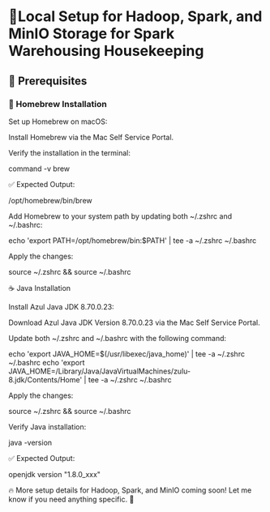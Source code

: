 # 🚀Local Setup for Hadoop, Spark, and MinIO Storage for Spark Warehousing Housekeeping

## 📌 Prerequisites

### 🍺 Homebrew Installation

Set up Homebrew on macOS:

Install Homebrew via the Mac Self Service Portal.

Verify the installation in the terminal:

command -v brew

✅ Expected Output:

/opt/homebrew/bin/brew

Add Homebrew to your system path by updating both ~/.zshrc and ~/.bashrc:

echo 'export PATH=/opt/homebrew/bin:$PATH' | tee -a ~/.zshrc ~/.bashrc

Apply the changes:

source ~/.zshrc && source ~/.bashrc

☕ Java Installation

Install Azul Java JDK 8.70.0.23:

Download Azul Java JDK Version 8.70.0.23 via the Mac Self Service Portal.

Update both ~/.zshrc and ~/.bashrc with the following command:

echo 'export JAVA_HOME=$(/usr/libexec/java_home)' | tee -a ~/.zshrc ~/.bashrc
echo 'export JAVA_HOME=/Library/Java/JavaVirtualMachines/zulu-8.jdk/Contents/Home' | tee -a ~/.zshrc ~/.bashrc

Apply the changes:

source ~/.zshrc && source ~/.bashrc

Verify Java installation:

java -version

✅ Expected Output:

openjdk version "1.8.0_xxx"

🔥 More setup details for Hadoop, Spark, and MinIO coming soon! Let me know if you need anything specific. 🚀


